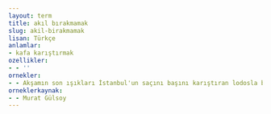 ```yaml
---
layout: term
title: akıl bırakmamak
slug: akil-birakmamak
lisan: Türkçe
anlamlar:
- kafa karıştırmak
ozellikler:
- - ''
ornekler:
- - Akşamın son ışıkları İstanbul'un saçını başını karıştıran lodosla birleşince insanda akıl bırakmıyor.
orneklerkaynak:
- - Murat Gülsoy
---
```

